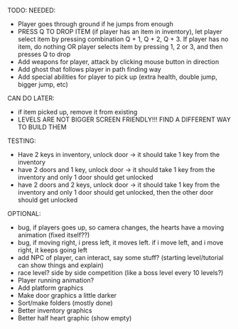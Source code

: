 TODO:
NEEDED:
- Player goes through ground if he jumps from enough
- PRESS Q TO DROP ITEM (if player has an item in inventory), let player select item by pressing combination Q + 1, Q + 2, Q + 3. If player has no item, do nothing OR player selects item by pressing 1, 2 or 3, and then presses Q to drop
- Add weapons for player, attack by clicking mouse button in direction
- Add ghost that follows player in path finding way
- Add special abilities for player to pick up (extra health, double jump, bigger jump, etc)

CAN DO LATER:
- if item picked up, remove it from existing
- LEVELS ARE NOT BIGGER SCREEN FRIENDLY!!! FIND A DIFFERENT WAY TO BUILD THEM

TESTING:
- Have 2 keys in inventory, unlock door -> it should take 1 key from the inventory
- have 2 doors and 1 key, unlock door -> it should take 1 key from the inventory and only 1 door should get unlocked
- have 2 doors and 2 keys, unlock door -> it should take 1 key from the inventory and only 1 door should get unlocked, then the other door should get unlocked

OPTIONAL:
- bug, if players goes up, so camera changes, the hearts have a moving animation (fixed itself??)
- bug, if moving right, i press left, it moves left. if i move left, and i move right, it keeps going left
- add NPC of player, can interact, say some stuff? (starting level/tutorial can show things and explain)
- race level? side by side competition (like a boss level every 10 levels?)
- Player running animation?
- Add platform graphics
- Make door graphics a little darker
- Sort/make folders (mostly done)
- Better inventory graphics
- Better half heart graphic (show empty)
